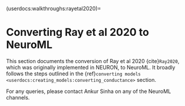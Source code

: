 (userdocs:walkthroughs:rayetal2020)=
# Converting Ray et al 2020 to NeuroML

This section documents the conversion of Ray et al 2020 {cite}`Ray2020`, which was originally implemented in NEURON, to NeuroML.
It broadly follows the steps outlined in the {ref}`converting models <userdocs:creating_models:converting_conductance>` section.

For any queries, please contact Ankur Sinha on any of the NeuroML channels.

